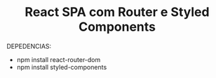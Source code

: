 <h1 align = "center">React SPA com Router e Styled Components</h1>


DEPEDENCIAS:

- npm install react-router-dom
- npm install styled-components
